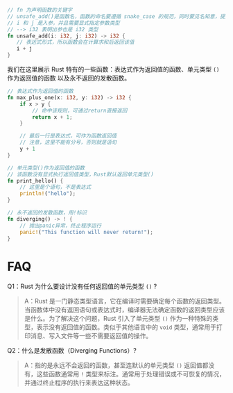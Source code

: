 ```rust
// fn 为声明函数的关键字
// unsafe_add()是函数名，函数的命名要遵循 snake_case 的规范，同时要见名知意，提高代码的可读性
// i 和 j 是入参，并且需要显式指定参数类型
// --> i32 表明出参也是 i32 类型
fn unsafe_add(i: i32, j: i32) -> i32 {
   // 表达式形式，所以函数会在计算求和后返回该值
   i + j
}
```

我们在这里展示 Rust 特有的一些函数：表达式作为返回值的函数、单元类型 `()` 作为返回值的函数 以及永不返回的发散函数。

```rust
// 表达式作为返回值的函数
fn max_plus_one(x: i32, y: i32) -> i32 {
    if x > y {
        // 命中该规则，可通过return直接返回
        return x + 1;
    }

    // 最后一行是表达式，可作为函数返回值
    // 注意，这里不能有分号，否则就是语句
    y + 1
}

// 单元类型()作为返回值的函数
// 该函数没有显式执行返回值类型，Rust默认返回单元类型()
fn print_hello() {
    // 这里是个语句，不是表达式
    println!("hello");
}

// 永不返回的发散函数，用!标识
fn diverging() -> ! {
    // 抛出panic异常，终止程序运行
    panic!("This function will never return!");
}
```

# FAQ

Q1：Rust 为什么要设计没有任何返回值的单元类型 `()` ?

> A：Rust 是一门静态类型语言，它在编译时需要确定每个函数的返回类型。
> 当函数体中没有返回语句或表达式时，编译器无法确定函数的返回类型应该是什么。为了解决这个问题，Rust 引入了单元类型 `()` 作为一种特殊的类型，表示没有返回值的函数。类似于其他语言中的 `void` 类型，通常用于打印消息、写入文件等一些不需要返回值的操作。

Q2：什么是发散函数（Diverging Functions）?

> A：指的是永远不会返回的函数，甚至连默认的单元类型 `()` 返回值都没有，这些函数通常用 `!` 类型来标注。通常用于处理错误或不可恢复的情况，并通过终止程序的执行来表达这种状态。
